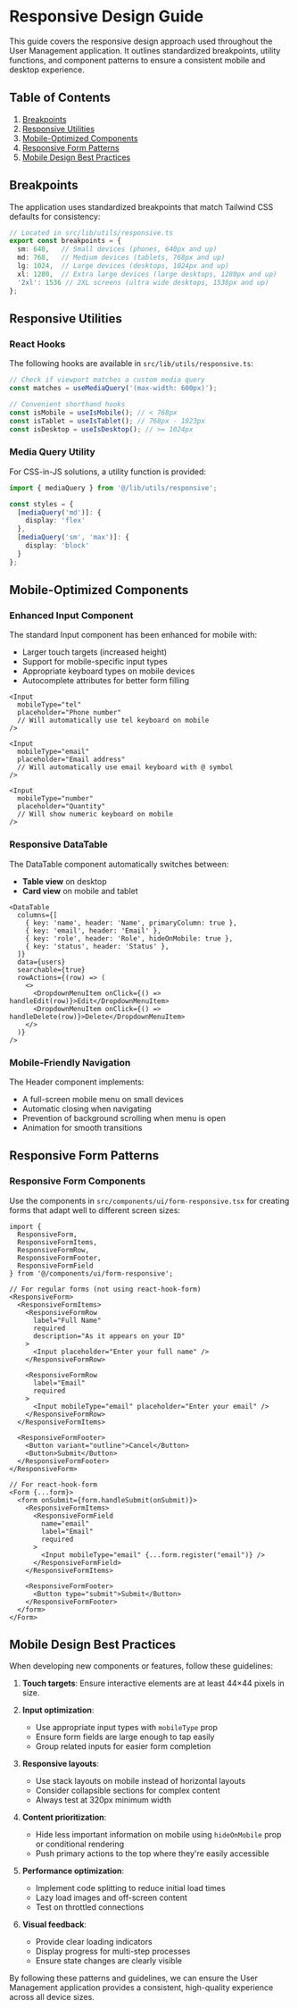 # Responsive Design Guide

This guide covers the responsive design approach used throughout the User Management application. It outlines standardized breakpoints, utility functions, and component patterns to ensure a consistent mobile and desktop experience.

## Table of Contents

1. [Breakpoints](#breakpoints)
2. [Responsive Utilities](#responsive-utilities)
3. [Mobile-Optimized Components](#mobile-optimized-components)
4. [Responsive Form Patterns](#responsive-form-patterns)
5. [Mobile Design Best Practices](#mobile-design-best-practices)

## Breakpoints

The application uses standardized breakpoints that match Tailwind CSS defaults for consistency:

```typescript
// Located in src/lib/utils/responsive.ts
export const breakpoints = {
  sm: 640,   // Small devices (phones, 640px and up)
  md: 768,   // Medium devices (tablets, 768px and up)
  lg: 1024,  // Large devices (desktops, 1024px and up)
  xl: 1280,  // Extra large devices (large desktops, 1280px and up)
  '2xl': 1536 // 2XL screens (ultra wide desktops, 1536px and up)
};
```

## Responsive Utilities

### React Hooks

The following hooks are available in `src/lib/utils/responsive.ts`:

```typescript
// Check if viewport matches a custom media query
const matches = useMediaQuery('(max-width: 600px)');

// Convenient shorthand hooks
const isMobile = useIsMobile(); // < 768px
const isTablet = useIsTablet(); // 768px - 1023px
const isDesktop = useIsDesktop(); // >= 1024px
```

### Media Query Utility

For CSS-in-JS solutions, a utility function is provided:

```typescript
import { mediaQuery } from '@/lib/utils/responsive';

const styles = {
  [mediaQuery('md')]: {
    display: 'flex'
  },
  [mediaQuery('sm', 'max')]: {
    display: 'block'
  }
};
```

## Mobile-Optimized Components

### Enhanced Input Component

The standard Input component has been enhanced for mobile with:

- Larger touch targets (increased height)
- Support for mobile-specific input types
- Appropriate keyboard types on mobile devices
- Autocomplete attributes for better form filling

```tsx
<Input 
  mobileType="tel" 
  placeholder="Phone number" 
  // Will automatically use tel keyboard on mobile
/>

<Input 
  mobileType="email" 
  placeholder="Email address"
  // Will automatically use email keyboard with @ symbol
/>

<Input 
  mobileType="number" 
  placeholder="Quantity"
  // Will show numeric keyboard on mobile
/>
```

### Responsive DataTable

The DataTable component automatically switches between:

- **Table view** on desktop
- **Card view** on mobile and tablet

```tsx
<DataTable
  columns={[
    { key: 'name', header: 'Name', primaryColumn: true },
    { key: 'email', header: 'Email' },
    { key: 'role', header: 'Role', hideOnMobile: true },
    { key: 'status', header: 'Status' },
  ]}
  data={users}
  searchable={true}
  rowActions={(row) => (
    <>
      <DropdownMenuItem onClick={() => handleEdit(row)}>Edit</DropdownMenuItem>
      <DropdownMenuItem onClick={() => handleDelete(row)}>Delete</DropdownMenuItem>
    </>
  )}
/>
```

### Mobile-Friendly Navigation

The Header component implements:

- A full-screen mobile menu on small devices
- Automatic closing when navigating
- Prevention of background scrolling when menu is open
- Animation for smooth transitions

## Responsive Form Patterns

### Responsive Form Components

Use the components in `src/components/ui/form-responsive.tsx` for creating forms that adapt well to different screen sizes:

```tsx
import {
  ResponsiveForm,
  ResponsiveFormItems,
  ResponsiveFormRow,
  ResponsiveFormFooter,
  ResponsiveFormField
} from '@/components/ui/form-responsive';

// For regular forms (not using react-hook-form)
<ResponsiveForm>
  <ResponsiveFormItems>
    <ResponsiveFormRow 
      label="Full Name" 
      required 
      description="As it appears on your ID"
    >
      <Input placeholder="Enter your full name" />
    </ResponsiveFormRow>
    
    <ResponsiveFormRow 
      label="Email" 
      required
    >
      <Input mobileType="email" placeholder="Enter your email" />
    </ResponsiveFormRow>
  </ResponsiveFormItems>
  
  <ResponsiveFormFooter>
    <Button variant="outline">Cancel</Button>
    <Button>Submit</Button>
  </ResponsiveFormFooter>
</ResponsiveForm>

// For react-hook-form
<Form {...form}>
  <form onSubmit={form.handleSubmit(onSubmit)}>
    <ResponsiveFormItems>
      <ResponsiveFormField
        name="email"
        label="Email"
        required
      >
        <Input mobileType="email" {...form.register("email")} />
      </ResponsiveFormField>
    </ResponsiveFormItems>
    
    <ResponsiveFormFooter>
      <Button type="submit">Submit</Button>
    </ResponsiveFormFooter>
  </form>
</Form>
```

## Mobile Design Best Practices

When developing new components or features, follow these guidelines:

1. **Touch targets**: Ensure interactive elements are at least 44×44 pixels in size.
2. **Input optimization**: 
   - Use appropriate input types with `mobileType` prop
   - Ensure form fields are large enough to tap easily
   - Group related inputs for easier form completion
   
3. **Responsive layouts**:
   - Use stack layouts on mobile instead of horizontal layouts
   - Consider collapsible sections for complex content
   - Always test at 320px minimum width

4. **Content prioritization**:
   - Hide less important information on mobile using `hideOnMobile` prop or conditional rendering
   - Push primary actions to the top where they're easily accessible

5. **Performance optimization**:
   - Implement code splitting to reduce initial load times
   - Lazy load images and off-screen content
   - Test on throttled connections

6. **Visual feedback**:
   - Provide clear loading indicators
   - Display progress for multi-step processes
   - Ensure state changes are clearly visible

By following these patterns and guidelines, we can ensure the User Management application provides a consistent, high-quality experience across all device sizes. 
